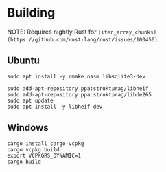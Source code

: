 # Building

NOTE: Requires nightly Rust for
`[iter_array_chunks](https://github.com/rust-lang/rust/issues/100450)`.

## Ubuntu

```
sudo apt install -y cmake nasm libsqlite3-dev

sudo add-apt-repository ppa:strukturag/libheif
sudo add-apt-repository ppa:strukturag/libde265
sudo apt update
sudo apt install -y libheif-dev
```

## Windows

```
cargo install cargo-vcpkg
cargo vcpkg build
export VCPKGRS_DYNAMIC=1
cargo build
```
